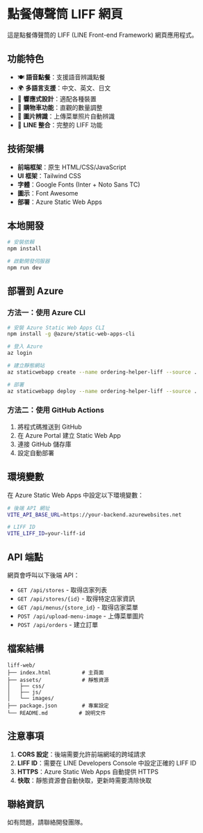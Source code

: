 # 點餐傳聲筒 LIFF 網頁

這是點餐傳聲筒的 LIFF (LINE Front-end Framework) 網頁應用程式。

## 功能特色

- 🍽️ **語音點餐**：支援語音辨識點餐
- 🌍 **多語言支援**：中文、英文、日文
- 📱 **響應式設計**：適配各種裝置
- 🛒 **購物車功能**：直觀的數量調整
- 📸 **圖片辨識**：上傳菜單照片自動辨識
- 🔗 **LINE 整合**：完整的 LIFF 功能

## 技術架構

- **前端框架**：原生 HTML/CSS/JavaScript
- **UI 框架**：Tailwind CSS
- **字體**：Google Fonts (Inter + Noto Sans TC)
- **圖示**：Font Awesome
- **部署**：Azure Static Web Apps

## 本地開發

```bash
# 安裝依賴
npm install

# 啟動開發伺服器
npm run dev
```

## 部署到 Azure

### 方法一：使用 Azure CLI

```bash
# 安裝 Azure Static Web Apps CLI
npm install -g @azure/static-web-apps-cli

# 登入 Azure
az login

# 建立靜態網站
az staticwebapp create --name ordering-helper-liff --source .

# 部署
az staticwebapp deploy --name ordering-helper-liff --source .
```

### 方法二：使用 GitHub Actions

1. 將程式碼推送到 GitHub
2. 在 Azure Portal 建立 Static Web App
3. 連接 GitHub 儲存庫
4. 設定自動部署

## 環境變數

在 Azure Static Web Apps 中設定以下環境變數：

```bash
# 後端 API 網址
VITE_API_BASE_URL=https://your-backend.azurewebsites.net

# LIFF ID
VITE_LIFF_ID=your-liff-id
```

## API 端點

網頁會呼叫以下後端 API：

- `GET /api/stores` - 取得店家列表
- `GET /api/stores/{id}` - 取得特定店家資訊
- `GET /api/menus/{store_id}` - 取得店家菜單
- `POST /api/upload-menu-image` - 上傳菜單圖片
- `POST /api/orders` - 建立訂單

## 檔案結構

```
liff-web/
├── index.html          # 主頁面
├── assets/             # 靜態資源
│   ├── css/
│   ├── js/
│   └── images/
├── package.json        # 專案設定
└── README.md          # 說明文件
```

## 注意事項

1. **CORS 設定**：後端需要允許前端網域的跨域請求
2. **LIFF ID**：需要在 LINE Developers Console 中設定正確的 LIFF ID
3. **HTTPS**：Azure Static Web Apps 自動提供 HTTPS
4. **快取**：靜態資源會自動快取，更新時需要清除快取

## 聯絡資訊

如有問題，請聯絡開發團隊。 